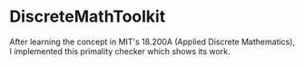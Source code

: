 # DiscreteMathToolkit
 After learning the concept in MIT's 18.200A (Applied Discrete Mathematics), I implemented this primality checker which shows its work.

